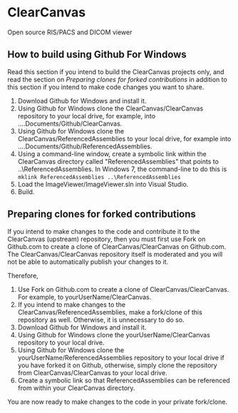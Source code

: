 ClearCanvas
===========

Open source RIS/PACS and DICOM viewer

How to build using Github For Windows
-------------------------------------
Read this section if you intend to build the ClearCanvas projects only, and
read the section on *Preparing clones for forked contributions* in addition to
this section if you intend to make code changes you want to share.

1. Download Github for Windows and install it.
2. Using Github for Windows clone the ClearCanvas/ClearCanvas repository to
   your local drive, for example, into ....Documents/Github/ClearCanvas.
3. Using Github for Windows clone the ClearCanvas/ReferencedAssemblies to your
   local drive, for example into ....Documents/Github/ReferencedAssemblies.
4. Using a command-line window, create a symbolic link within the ClearCanvas
   directory called "ReferencedAssemblies" that points to
   ..\ReferencedAssemblies.
   In Windows 7, the command-line to do this is
   `mklink ReferencedAssemblies ..\ReferencedAssemblies`
5. Load the ImageViewer/ImageViewer.sln into Visual Studio.
6. Build.

Preparing clones for forked contributions
-----------------------------------------
If you intend to make changes to the code and contribute it to the ClearCanvas
(upstream) repository, then you must first use Fork on Github.com to create a
clone of ClearCanvas/ClearCanvas on Github.com. The ClearCanvas/ClearCanvas
repository itself is moderated and you will not be able to automatically
publish your changes to it. 

Therefore, 

1. Use Fork on Github.com to create a clone of ClearCanvas/ClearCanvas. For
   example, to yourUserName/ClearCanvas.
2. If you intend to make changes to the ClearCanvas/ReferencedAssemblies, make
   a fork/clone of this repository as well. Otherwise, it is unnecessary to do
   so.
3. Download Github for Windows and install it.
4. Using Github for Windows clone the yourUserName/ClearCanvas repository to
   your local drive.
5. Using Github for Windows clone the yourUserName/ReferencedAssemblies
   repository to your local drive if you have forked it on Github, otherwise,
   simply clone the repository from ClearCanvas/ClearCanvas to your local drive.
6. Create a symbolic link so that ReferencedAssemblies can be referenced from
   within your ClearCanvas directory.

You are now ready to make changes to the code in your private fork/clone.


